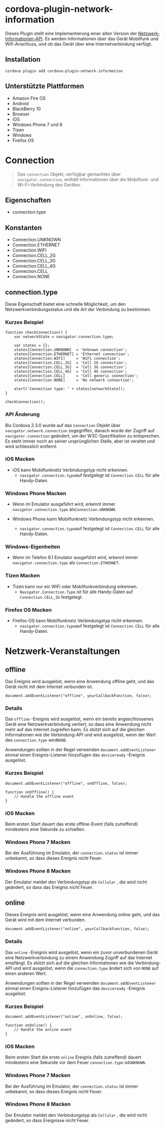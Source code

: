 <!---
    Licensed to the Apache Software Foundation (ASF) under one
    or more contributor license agreements.  See the NOTICE file
    distributed with this work for additional information
    regarding copyright ownership.  The ASF licenses this file
    to you under the Apache License, Version 2.0 (the
    "License"); you may not use this file except in compliance
    with the License.  You may obtain a copy of the License at

      http://www.apache.org/licenses/LICENSE-2.0

    Unless required by applicable law or agreed to in writing,
    software distributed under the License is distributed on an
    "AS IS" BASIS, WITHOUT WARRANTIES OR CONDITIONS OF ANY
    KIND, either express or implied.  See the License for the
    specific language governing permissions and limitations
    under the License.
-->

# cordova-plugin-network-information

Dieses Plugin stellt eine Implementierung einer alten Version der [Netzwerk-Informationen-API][1]. Es werden
Informationen über das Gerät Mobilfunk und Wifi-Anschluss, und ob das Gerät über eine Internetverbindung verfügt.

[1]: http://www.w3.org/TR/2011/WD-netinfo-api-20110607/

## Installation

    cordova plugin add cordova-plugin-network-information

## Unterstützte Plattformen

* Amazon Fire OS
* Android
* BlackBerry 10
* Browser
* iOS
* Windows Phone 7 und 8
* Tizen
* Windows
* Firefox OS

# Connection

> Das `connection` Objekt, verfügbar gemachten über `navigator.connection`, enthält Informationen über die Mobilfunk- und Wi-Fi-Verbindung des Gerätes.

## Eigenschaften

* connection.type

## Konstanten

* Connection.UNKNOWN
* Connection.ETHERNET
* Connection.WIFI
* Connection.CELL_2G
* Connection.CELL_3G
* Connection.CELL_4G
* Connection.CELL
* Connection.NONE

## connection.type

Diese Eigenschaft bietet eine schnelle Möglichkeit, um den Netzwerkverbindungsstatus und die Art der Verbindung zu
bestimmen.

### Kurzes Beispiel

    function checkConnection() {
        var networkState = navigator.connection.type;
    
        var states = {};
        states[Connection.UNKNOWN]  = 'Unknown connection';
        states[Connection.ETHERNET] = 'Ethernet connection';
        states[Connection.WIFI]     = 'WiFi connection';
        states[Connection.CELL_2G]  = 'Cell 2G connection';
        states[Connection.CELL_3G]  = 'Cell 3G connection';
        states[Connection.CELL_4G]  = 'Cell 4G connection';
        states[Connection.CELL]     = 'Cell generic connection';
        states[Connection.NONE]     = 'No network connection';
    
        alert('Connection type: ' + states[networkState]);
    }
    
    checkConnection();

### API Änderung

Bis Cordova 2.3.0 wurde auf das `Connection` Objekt über `navigator.network.connection` zugegriffen, danach wurde der
Zugriff auf `navigator.connection` geändert, um der W3C-Spezifikation zu entsprechen. Es steht immer noch an seiner
ursprünglichen Stelle, aber ist veraltet und wird schliesslich entfernt.

### iOS Macken

* iOS kann Mobilfunknetz Verbindungstyp nicht erkennen.
    * `navigator.connection.type`auf festgelegt ist `Connection.CELL` für alle Handy-Daten.

### Windows Phone Macken

* Wenn im Emulator ausgeführt wird, erkennt immer `navigator.connection.type` als`Connection.UNKNOWN`.

* Windows Phone kann Mobilfunknetz Verbindungstyp nicht erkennen.

    * `navigator.connection.type`auf festgelegt ist `Connection.CELL` für alle Handy-Daten.

### Windows-Eigenheiten

* Wenn im Telefon 8.1 Emulator ausgeführt wird, erkennt immer `navigator.connection.type` als `Connection.ETHERNET`.

### Tizen Macken

* Tizen kann nur ein WiFi oder Mobilfunkverbindung erkennen.
    * `Navigator.Connection.Type` ist für alle Handy-Daten auf `Connection.CELL_2G` festgelegt.

### Firefox OS Macken

* Firefox-OS kann Mobilfunknetz Verbindungstyp nicht erkennen.
    * `navigator.connection.type`auf festgelegt ist `Connection.CELL` für alle Handy-Daten.

# Netzwerk-Veranstaltungen

## offline

Das Ereignis wird ausgelöst, wenn eine Anwendung offline geht, und das Gerät nicht mit dem Internet verbunden ist.

    document.addEventListener("offline", yourCallbackFunction, false);

### Details

Das `offline` -Ereignis wird ausgelöst, wenn ein bereits angeschlossenes Gerät eine Netzwerkverbindung verliert, so dass
eine Anwendung nicht mehr auf das Internet zugreifen kann. Es stützt sich auf die gleichen Informationen wie die
Verbindung-API und wird ausgelöst, wenn der Wert des `connection.type` wird`NONE`.

Anwendungen sollten in der Regel verwenden `document.addEventListener` einmal einen Ereignis-Listener hinzufügen
das `deviceready` -Ereignis ausgelöst.

### Kurzes Beispiel

    document.addEventListener("offline", onOffline, false);
    
    function onOffline() {
        // Handle the offline event
    }

### iOS Macken

Beim ersten Start dauert das erste offline-Event (falls zutreffend) mindestens eine Sekunde zu schießen.

### Windows Phone 7 Macken

Bei der Ausführung im Emulator, der `connection.status` ist immer unbekannt, so dass dieses Ereignis *nicht* Feuer.

### Windows Phone 8 Macken

Der Emulator meldet den Verbindungstyp als `Cellular` , die wird nicht geändert, so dass das Ereignis *nicht* Feuer.

## online

Dieses Ereignis wird ausgelöst, wenn eine Anwendung online geht, und das Gerät wird mit dem Internet verbunden.

    document.addEventListener("online", yourCallbackFunction, false);

### Details

Das `online` -Ereignis wird ausgelöst, wenn ein zuvor unverbundenen Gerät eine Netzwerkverbindung zu einem Anwendung
Zugriff auf das Internet empfängt. Es stützt sich auf die gleichen Informationen wie die Verbindung-API und wird
ausgelöst, wenn die `connection.type` ändert sich von `NONE` auf einen anderen Wert.

Anwendungen sollten in der Regel verwenden `document.addEventListener` einmal einen Ereignis-Listener hinzufügen
das `deviceready` -Ereignis ausgelöst.

### Kurzes Beispiel

    document.addEventListener("online", onOnline, false);
    
    function onOnline() {
        // Handle the online event
    }

### iOS Macken

Beim ersten Start die erste `online` Ereignis (falls zutreffend) dauert mindestens eine Sekunde vor dem
Feuer `connection.type` ist`UNKNOWN`.

### Windows Phone 7 Macken

Bei der Ausführung im Emulator, der `connection.status` ist immer unbekannt, so dass dieses Ereignis *nicht* Feuer.

### Windows Phone 8 Macken

Der Emulator meldet den Verbindungstyp als `Cellular` , die wird nicht geändert, so dass Ereignisse *nicht* Feuer.
